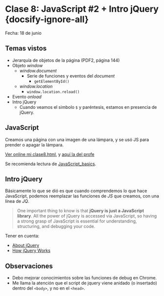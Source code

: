 # Clase 8: JavaScript #2 + Intro jQuery  {docsify-ignore-all}

Fecha: 18 de junio

## Temas vistos

* Jerarquía de objetos de la página (PDF2, página 144)
* Objeto _window_
  * _window.document_
    * Serie de funciones y eventos del _document_
      * `getElementById()`
  * _window.location_
    * `window.location.reload()`
* Evento _onload_
* Intro jQuery
  * Cuando veamos el simbolo `$` y paréntesis, estamos en presencia de jQuery.

## JavaScript

Creamos una página con una imagen de una lámpara, y se usó JS para prender o apagar la lámpara.

[Ver online mi clase8.html](https://sidval.github.io/www/testing/c8/clase8.html), y [aquí la del profe](https://sidval.github.io/www/curso/c8/clase8.html)

Se recomienda lectura de [JavaScript_basics](https://developer.mozilla.org/en-US/docs/Learn/Getting_started_with_the_web/JavaScript_basics).

## Intro jQuery

Básicamente lo que se dió es que cuando comprendemos lo que hace JavaScript, podemos reemplazar las funciones de _JS_ que creamos, con una línea de _JQ_.

>One important thing to know is that **jQuery is just a JavaScript library**. All the power of jQuery is accessed via JavaScript, so having a strong grasp of JavaScript is essential for understanding, structuring, and debugging your code.

Tener en cuenta:

* [About jQuery](https://learn.jquery.com/about-jquery/)
* [How jQuery Works](https://learn.jquery.com/about-jquery/how-jquery-works/)

## Observaciones

* Debo mejorar conocimientos sobre las funciones de debug en Chrome.
* Me llama la atención que el script de jquery viene anidado (o insertado) dentro del `<body>`, y no en el `<head>`.